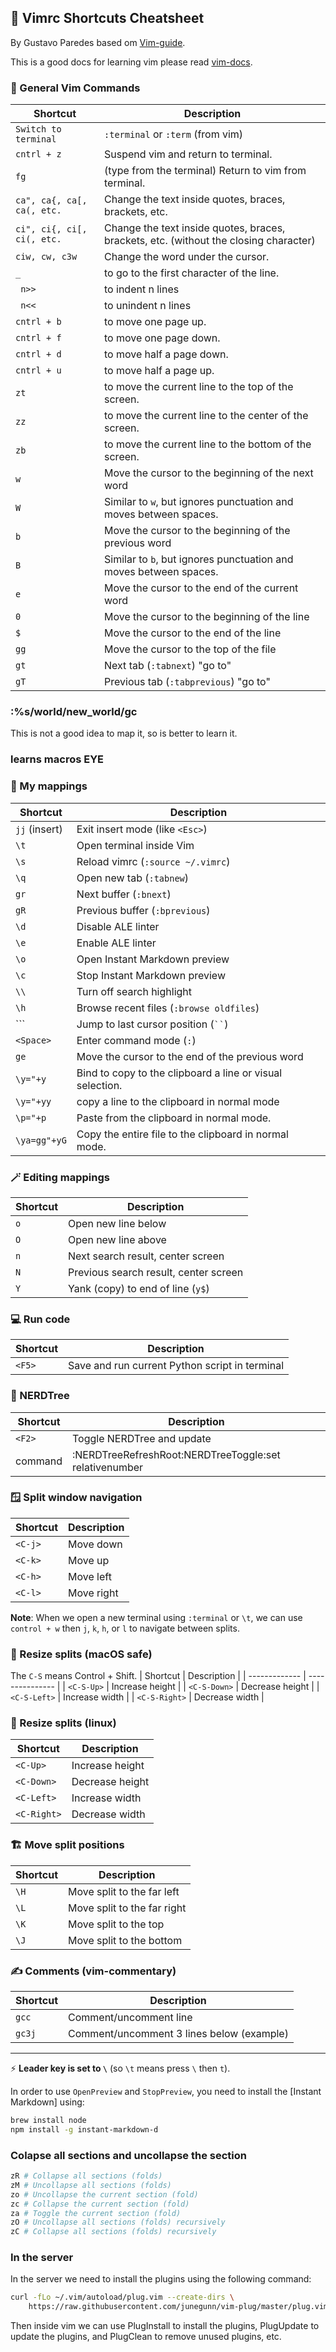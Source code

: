 ## 📄 Vimrc Shortcuts Cheatsheet
By Gustavo Paredes based om [Vim-guide](https://www.freecodecamp.org/news/vimrc-configuration-guide-customize-your-vim-editor/).

This is a good docs for learning vim please read [vim-docs](https://www.tutorialspoint.com/vim/index.htm).

### 📖 General Vim Commands
| Shortcut  | Description                                             |
| --------- | ------------------------------------------------------- |
| `Switch to terminal` | `:terminal` or `:term` (from vim)              |
| `cntrl + z` | Suspend vim and return to terminal.                     |
| `fg       ` | (type from the terminal) Return to vim from terminal.   |
| `ca", ca{, ca[, ca(, etc.` | Change the text inside quotes, braces, brackets, etc. |
| `ci", ci{, ci[, ci(, etc.` | Change the text inside quotes, braces, brackets, etc. (without the closing character) |
| `ciw, cw, c3w` | Change the word under the cursor.                     |
| `_  ` | to go to the first character of the line.         |
| ` n>>` | to indent n lines |
| ` n<<` | to unindent n lines |
| `cntrl + b` | to move one  page up. |
| `cntrl + f` | to move one page down. |
| `cntrl + d` | to move half a page down. |
| `cntrl + u` | to move half a page up. |
| `zt` | to move the current line to the top of the screen. |
| `zz` | to move the current line to the center of the screen. |
| `zb` | to move the current line to the bottom of the screen. |
| `w`           | Move the cursor to the beginning of the next word |
| `W`         | Similar to `w`, but ignores punctuation and moves between spaces. |
| `b`           | Move the cursor to the beginning of the previous word |
| `B`           | Similar to `b`, but ignores punctuation and moves between spaces. |
| `e`           | Move the cursor to the end of the current word |
| `0`           | Move the cursor to the beginning of the line |
| `$`           | Move the cursor to the end of the line   |
| `gg`          | Move the cursor to the top of the file   |
| `gt`          | Next tab (`:tabnext`) "go to"            |
| `gT`         | Previous tab (`:tabprevious`) "go to"   |

### :%s/world/new_world/gc
This is not a good idea to map it, so is better to learn it.

### learns macros  EYE

### 🔑 My mappings

| Shortcut      | Description                              |
| ------------- | ---------------------------------------- |
| `jj` (insert) | Exit insert mode (like `<Esc>`)          |
| `\t`          | Open terminal inside Vim                 |
| `\s`          | Reload vimrc (`:source ~/.vimrc`)        |
| `\q`          | Open new tab (`:tabnew`)                 |
| `gr`          | Next buffer (`:bnext`)                   |
| `gR`          | Previous buffer (`:bprevious`)           |
| `\d`          | Disable ALE linter                       |
| `\e`          | Enable ALE linter                        |
| `\o`          | Open Instant Markdown preview            |
| `\c`          | Stop Instant Markdown preview            |
| `\\`          | Turn off search highlight                |
| `\h`          | Browse recent files (`:browse oldfiles`) |
| \`\`\`        | Jump to last cursor position (` `` `)    |
| `<Space>`     | Enter command mode (`:`)                 |
| `ge`          | Move the cursor to the end of the previous word |
| `\y="+y`      | Bind to copy to the clipboard a line or visual selection.|
| `\y="+yy`     | copy a line to the clipboard in normal mode |
| `\p="+p`      | Paste from the clipboard in normal mode.           |
| `\ya=gg"+yG`  | Copy the entire file to the clipboard in normal mode. |

### 🪄 Editing mappings

| Shortcut | Description                           |
| -------- | ------------------------------------- |
| `o`      | Open new line below                   |
| `O`      | Open new line above                   |
| `n`      | Next search result, center screen     |
| `N`      | Previous search result, center screen |
| `Y`      | Yank (copy) to end of line (`y$`)     |

### 💻 Run code

| Shortcut | Description                                    |
| -------- | ---------------------------------------------- |
| `<F5>`   | Save and run current Python script in terminal |

### 🌳 NERDTree

| Shortcut | Description                                                          |
| -------- | -------------------------------------------------------------------- |
| `<F2>`   | Toggle NERDTree and update                                           |
| command  | :NERDTreeRefreshRoot<CR>\:NERDTreeToggle<CR>\:set relativenumber<CR> |

### 🪟 Split window navigation

| Shortcut | Description |
| -------- | ----------- |
| `<C-j>`  | Move down   |
| `<C-k>`  | Move up     |
| `<C-h>`  | Move left   |
| `<C-l>`  | Move right  |


**Note**: When we open a new terminal using `:terminal` or `\t`, we can use `control + w` then `j`, `k`, `h`, or `l` to navigate between splits.
### 🔧 Resize splits (macOS safe)
The `C-S` means Control + Shift.
| Shortcut      | Description     |
| ------------- | --------------- |
| `<C-S-Up>`    | Increase height |
| `<C-S-Down>`  | Decrease height |
| `<C-S-Left>`  | Increase width  |
| `<C-S-Right>` | Decrease width  |

### 🔧 Resize splits (linux)

| Shortcut      | Description     |
| ------------- | --------------- |
| `<C-Up>`    | Increase height |
| `<C-Down>`  | Decrease height |
| `<C-Left>`  | Increase width  |
| `<C-Right>` | Decrease width  |
### 🏗️ Move split positions

| Shortcut | Description                 |
| -------- | --------------------------- |
| `\H`     | Move split to the far left  |
| `\L`     | Move split to the far right |
| `\K`     | Move split to the top       |
| `\J`     | Move split to the bottom    |

### ✍️ Comments (vim-commentary)

| Shortcut | Description                               |
| -------- | ----------------------------------------- |
| `gcc`    | Comment/uncomment line                    |
| `gc3j`   | Comment/uncomment 3 lines below (example) |

---

⚡ **Leader key is set to `\`** (so `\t` means press `\` then `t`).

In order to use `OpenPreview` and `StopPreview`, you need to install the \[Instant Markdown] using:

```bash
brew install node
npm install -g instant-markdown-d
```
### Colapse all sections and uncollapse the section

```bash 
zR # Collapse all sections (folds)
zM # Uncollapse all sections (folds)
zo # Uncollapse the current section (fold)
zc # Collapse the current section (fold)
za # Toggle the current section (fold)
zO # Uncollapse all sections (folds) recursively
zC # Collapse all sections (folds) recursively
```
### In the server

In the server we need to install the plugins using the following command:

```bash
curl -fLo ~/.vim/autoload/plug.vim --create-dirs \
    https://raw.githubusercontent.com/junegunn/vim-plug/master/plug.vim
```
Then inside vim we can use PlugInstall to install the plugins, PlugUpdate to update the plugins, and PlugClean to remove unused plugins, etc.
